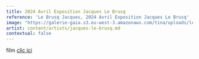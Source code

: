 ```yaml
---
title: 2024 Avril Exposition Jacques Le Brusq
reference: 'Le Brusq Jacques, 2024 Avril Exposition Jacques Le Brusq'
image: "https://galerie-gaia.s3.eu-west-3.amazonaws.com/tina/uploads/le-brusq-jacques/GAIÌ\x88A_A5_JACQUES_LE_BRUSQ-1_page-0001.jpg"
artist: content/artists/jacques-le-brusq.md
contextual: false
---
```


film [clic ici](https://www.youtube.com/watch?v=KjfYWw9bEro "l 'esprit des choses Jacques Le Brusq") 
